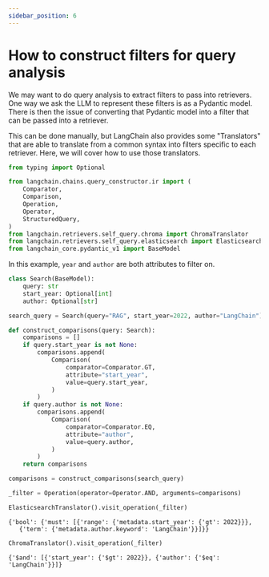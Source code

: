 ```yaml
---
sidebar_position: 6
---
```

# How to construct filters for query analysis

We may want to do query analysis to extract filters to pass into retrievers. One way we ask the LLM to represent these filters is as a Pydantic model. There is then the issue of converting that Pydantic model into a filter that can be passed into a retriever. 

This can be done manually, but LangChain also provides some "Translators" that are able to translate from a common syntax into filters specific to each retriever. Here, we will cover how to use those translators.


```python
from typing import Optional

from langchain.chains.query_constructor.ir import (
    Comparator,
    Comparison,
    Operation,
    Operator,
    StructuredQuery,
)
from langchain.retrievers.self_query.chroma import ChromaTranslator
from langchain.retrievers.self_query.elasticsearch import ElasticsearchTranslator
from langchain_core.pydantic_v1 import BaseModel
```

In this example, `year` and `author` are both attributes to filter on.


```python
class Search(BaseModel):
    query: str
    start_year: Optional[int]
    author: Optional[str]
```


```python
search_query = Search(query="RAG", start_year=2022, author="LangChain")
```


```python
def construct_comparisons(query: Search):
    comparisons = []
    if query.start_year is not None:
        comparisons.append(
            Comparison(
                comparator=Comparator.GT,
                attribute="start_year",
                value=query.start_year,
            )
        )
    if query.author is not None:
        comparisons.append(
            Comparison(
                comparator=Comparator.EQ,
                attribute="author",
                value=query.author,
            )
        )
    return comparisons
```


```python
comparisons = construct_comparisons(search_query)
```


```python
_filter = Operation(operator=Operator.AND, arguments=comparisons)
```


```python
ElasticsearchTranslator().visit_operation(_filter)
```




    {'bool': {'must': [{'range': {'metadata.start_year': {'gt': 2022}}},
       {'term': {'metadata.author.keyword': 'LangChain'}}]}}




```python
ChromaTranslator().visit_operation(_filter)
```




    {'$and': [{'start_year': {'$gt': 2022}}, {'author': {'$eq': 'LangChain'}}]}


